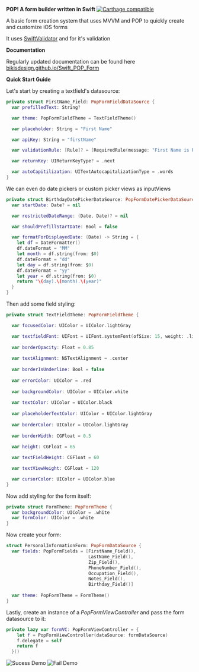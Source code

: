 **POP! A form builder written in Swift**
[![Carthage compatible](https://img.shields.io/badge/Carthage-compatible-4BC51D.svg?style=flat)](https://github.com/Carthage/Carthage)

A basic form creation system that uses MVVM and POP to quickly create and customize iOS forms

It uses [SwiftValidator](https://github.com/SwiftValidatorCommunity/SwiftValidator) and for it's validation

**Documentation** 

Regularly updated documentation can be found here [bikisdesign.github.io/Swift_POP_Form](https://bikisdesign.github.io/Swift_POP_Form/)

**Quick Start Guide**

Let's start by creating a textfield's datasource:

```swift
private struct FirstName_Field: PopFormFieldDataSource {
  var prefilledText: String?

  var theme: PopFormFieldTheme = TextFieldTheme()

  var placeholder: String = "First Name"

  var apiKey: String = "firstName"

  var validationRule: [Rule]? = [RequiredRule(message: "First Name is Required")]

  var returnKey: UIReturnKeyType? = .next

  var autoCapitilization: UITextAutocapitalizationType = .words
}
```

We can even do date pickers or custom picker views as inputViews
```swift
private struct BirthdayDatePickerDataSource: PopFormDatePickerDataSource {
  var startDate: Date? = nil

  var restrictedDateRange: (Date, Date)? = nil

  var shouldPrefillStartDate: Bool = false

  var formatForDisplayedDate: (Date) -> String = {
    let df = DateFormatter()
    df.dateFormat = "MM"
    let month = df.string(from: $0)
    df.dateFormat = "dd"
    let day = df.string(from: $0)
    df.dateFormat = "yy"
    let year = df.string(from: $0)
    return "\(day).\(month).\(year)"
  }
}
```

Then add some field styling:

```swift
private struct TextFieldTheme: PopFormFieldTheme {

  var focusedColor: UIColor = UIColor.lightGray

  var textfieldFont: UIFont = UIFont.systemFont(ofSize: 15, weight: .light)
  
  var borderOpacity: Float = 0.85
  
  var textAlignment: NSTextAlignment = .center
  
  var borderIsUnderline: Bool = false
  
  var errorColor: UIColor = .red
  
  var backgroundColor: UIColor = UIColor.white
  
  var textColor: UIColor = UIColor.black
  
  var placeholderTextColor: UIColor = UIColor.lightGray
  
  var borderColor: UIColor = UIColor.lightGray
  
  var borderWidth: CGFloat = 0.5
  
  var height: CGFloat = 65

  var textFieldHeight: CGFloat = 60

  var textViewHeight: CGFloat = 120

  var cursorColor: UIColor = UIColor.blue
}
```

Now add styling for the form itself:

```swift
private struct FormTheme: PopFormTheme {
  var backgroundColor: UIColor = .white
  var formColor: UIColor = .white
}
```



Now create your form:

```swift
struct PersonalInformationForm: PopFormDataSource {
  var fields: PopFormFields = [FirstName_Field(),
                               LastName_Field(),
                               Zip_Field(),
                               PhoneNumber_Field(),
                               Occupation_Field(),
                               Notes_Field(),
                               Birthday_Field()]
  
  var theme: PopFormTheme = FormTheme()
}
```




Lastly, create an instance of a *PopFormViewController* and pass the form datasource to it:

```swift
private lazy var formVC: PopFormViewController = {
    let f = PopFormViewController(dataSource: formDataSource)
    f.delegate = self
​    return f
  }()
```

![Sucess Demo](https://raw.githubusercontent.com/bikisDesign/Swift_POP_Form/master/demos/popFormDemo.gif)
![Fail Demo](https://raw.githubusercontent.com/bikisDesign/Swift_POP_Form/master/demos/popFormFailDemo.gif)



